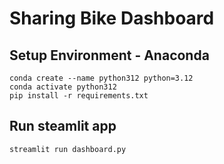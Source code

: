 # Sharing Bike Dashboard

## Setup Environment - Anaconda
```
conda create --name python312 python=3.12
conda activate python312
pip install -r requirements.txt
```

## Run steamlit app
```
streamlit run dashboard.py
```